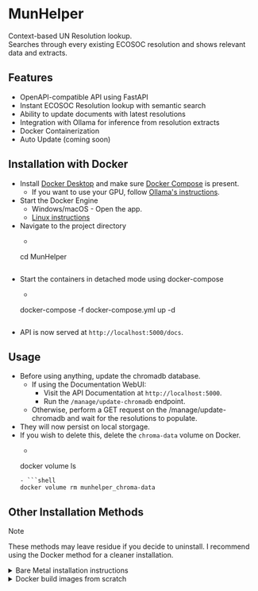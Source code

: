 # MunHelper

Context-based UN Resolution lookup. <br>
Searches through every existing ECOSOC resolution and shows relevant data and extracts.

## Features

- OpenAPI-compatible API using FastAPI
- Instant ECOSOC Resolution lookup with semantic search
- Ability to update documents with latest resolutions
- Integration with Ollama for inference from resolution extracts
- Docker Containerization
- Auto Update (coming soon)

## Installation with Docker

- Install [Docker Desktop](https://www.docker.com/products/docker-desktop/) and make
  sure [Docker Compose](https://docs.docker.com/compose/install/) is present.
    - If you want to use your GPU,
      follow [Ollama's instructions](https://ollama.com/blog/ollama-is-now-available-as-an-official-docker-image).
- Start the Docker Engine
    - Windows/macOS - Open the app.
    - [Linux instructions](https://docs.docker.com/config/daemon/start/)
- Navigate to the project directory
    - ```shell
    cd MunHelper
    ```
- Start the containers in detached mode using docker-compose
    - ```shell
     docker-compose -f docker-compose.yml up -d
    ```
- API is now served at `http://localhost:5000/docs`.

## Usage

- Before using anything, update the chromadb database.
    - If using the Documentation WebUI:
        - Visit the API Documentation at `http://localhost:5000`.
        - Run the `/manage/update-chromadb` endpoint.
    - Otherwise, perform a GET request on the /manage/update-chromadb and wait for the resolutions to populate.
- They will now persist on local storgage.
- If you wish to delete this, delete the `chroma-data` volume on Docker.
    - ```shell
    docker volume ls
    ```
    - ```shell
    docker volume rm munhelper_chroma-data
    ```

## Other Installation Methods

> [!NOTE]
> These methods may leave residue if you decide to uninstall.
> I recommend using the Docker method for a cleaner installation.

<details>

<summary>
Bare Metal installation instructions
</summary>

## Installation - Bare Metal

- Clone the repository
    - ```shell
    git clone https://github.com/Mahasvan/Munhelper
    ```
- Install the dependencies
    - ```shell
    pip install -r requirements.txt
    ```
- Set up the ChromaDB database
    - Run the server using
    - ```shell
    chroma run
    ```

- Install Ollama and pull preferred model
    - ```shell
    ollama pull llama3
    ```
- Set up environment variables (refer `app.py`)
- Start the API
    - ```shell
    python app.py
    ```
- Access the API
    - ```shell
    http://localhost:5000/docs
    ```

</details>

<details>
<summary>Docker build images from scratch</summary>

## Run with Docker (build images from scratch)

- Follow all steps in the [Docker Instructions](#installation-with-docker) until the last step.
- Start the containers using `docker-compose-build` instead of `docker-compose`
    - ```shell
     docker-compose -f docker-compose-build.yml up -d
    ```

</details>